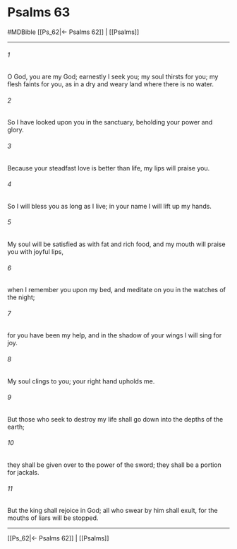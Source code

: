 # Psalms 63
#MDBible
[[Ps_62|← Psalms 62]] | [[Psalms]]

***

###### 1 

O God, you are my God; earnestly I seek you; my soul thirsts for you; my flesh faints for you, as in a dry and weary land where there is no water. 

###### 2 

So I have looked upon you in the sanctuary, beholding your power and glory. 

###### 3 

Because your steadfast love is better than life, my lips will praise you. 

###### 4 

So I will bless you as long as I live; in your name I will lift up my hands. 

###### 5 

My soul will be satisfied as with fat and rich food, and my mouth will praise you with joyful lips, 

###### 6 

when I remember you upon my bed, and meditate on you in the watches of the night; 

###### 7 

for you have been my help, and in the shadow of your wings I will sing for joy. 

###### 8 

My soul clings to you; your right hand upholds me. 

###### 9 

But those who seek to destroy my life shall go down into the depths of the earth; 

###### 10 

they shall be given over to the power of the sword; they shall be a portion for jackals. 

###### 11 

But the king shall rejoice in God; all who swear by him shall exult, for the mouths of liars will be stopped. 

***

[[Ps_62|← Psalms 62]] | [[Psalms]]
